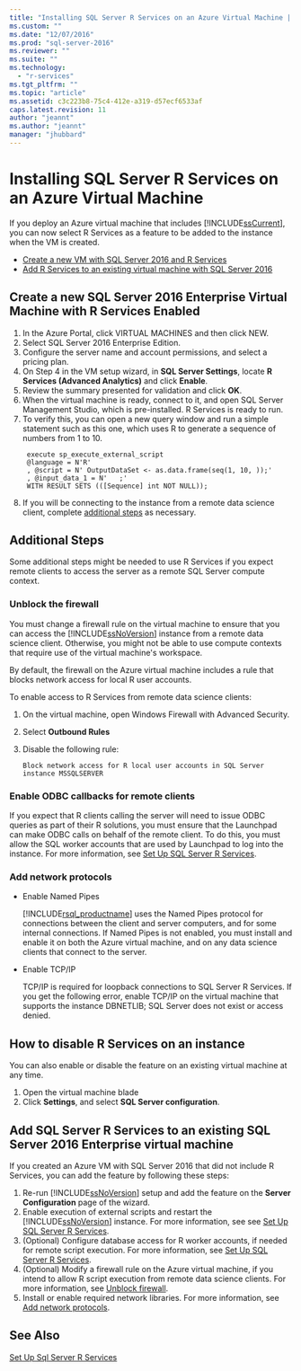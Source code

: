 ```yaml
---
title: "Installing SQL Server R Services on an Azure Virtual Machine | Microsoft Docs"
ms.custom: ""
ms.date: "12/07/2016"
ms.prod: "sql-server-2016"
ms.reviewer: ""
ms.suite: ""
ms.technology: 
  - "r-services"
ms.tgt_pltfrm: ""
ms.topic: "article"
ms.assetid: c3c223b8-75c4-412e-a319-d57ecf6533af
caps.latest.revision: 11
author: "jeannt"
ms.author: "jeannt"
manager: "jhubbard"
---
```

# Installing SQL Server R Services on an Azure Virtual Machine
 
If you deploy an Azure virtual machine that includes [!INCLUDE[ssCurrent](../../includes/sscurrent-md.md)], you can now select R Services as a feature to be added to the instance when the VM is created. 



+ [Create a new VM with SQL Server 2016 and R Services](#new)
+ [Add R Services to an existing virtual machine with SQL Server 2016](#existing)

## <a name="new"></a>Create a new SQL Server 2016 Enterprise Virtual Machine with R Services Enabled

1. In the Azure Portal, click VIRTUAL MACHINES and then click NEW.
2. Select SQL Server 2016 Enterprise Edition.
3. Configure the server name and account permissions, and select a pricing plan.
4. On Step 4 in the VM setup wizard, in **SQL Server Settings**, locate **R Services (Advanced Analytics)** and click **Enable**.
5. Review the summary presented for validation and click **OK**.
6. When the virtual machine is ready, connect to it, and open SQL Server Management Studio, which is pre-installed. R Services is ready to run. 
7. To verify this, you can open a new query window and run a simple statement such as this one, which uses R to generate a sequence of numbers from 1 to 10.
   ```
    execute sp_execute_external_script
    @language = N'R'
    , @script = N' OutputDataSet <- as.data.frame(seq(1, 10, ));'
    , @input_data_1 = N'   ;'
    WITH RESULT SETS (([Sequence] int NOT NULL));
   ```
6. If you will be connecting to the instance from a remote data science client, complete [additional steps](#additional-steps) as necessary.


## Additional Steps  

Some additional steps might be needed to use R Services if you expect remote clients to access the server as a remote SQL Server compute context.

### <a name="firewall"></a>Unblock the firewall  
  
You must change a firewall rule on the virtual machine to ensure that you can access the [!INCLUDE[ssNoVersion](../../includes/ssnoversion-md.md)] instance from a remote data science client.  Otherwise, you might not be able to use compute contexts that require use of the virtual machine's workspace. 

By default, the firewall on the Azure virtual machine includes a rule that blocks network access for local R user accounts.  
  
To enable access to R Services from remote data science clients:
1. On the virtual machine, open Windows Firewall with Advanced Security.
2. Select **Outbound Rules**
3. Disable the following rule:  
  
     `Block network access for R local user accounts in SQL Server instance MSSQLSERVER`  
  
### Enable ODBC callbacks for remote clients

If you expect that R clients calling the server will need to issue ODBC queries as part of their R solutions, you must ensure that the Launchpad can make ODBC calls on behalf of the remote client. To do this, you must allow the SQL worker accounts that are used by Launchpad to log into the instance.
   For more information, see [Set Up SQL Server R Services](../../advanced-analytics/r-services/set-up-sql-server-r-services-in-database.md). 

### <a name="network"></a>Add network protocols  
  
+ Enable Named Pipes
  
  [!INCLUDE[rsql_productname](../../includes/rsql-productname-md.md)] uses the Named Pipes protocol for connections between the client and server computers, and for some internal connections. If Named Pipes is not enabled, you must install and enable it on both the Azure virtual machine, and on any data science clients that connect to the server.  
  
+ Enable TCP/IP

  TCP/IP is required for loopback connections to SQL Server R Services. If you get the following error, enable TCP/IP on the virtual machine that supports the instance
DBNETLIB; SQL Server does not exist or access denied.

## How to disable R Services on an instance

You can also enable or disable the feature on an existing virtual machine at any time. 

1. Open the virtual machine blade
2. Click **Settings**, and select **SQL Server configuration**.


## <a name="existing"></a>Add SQL Server R Services to an existing  SQL Server 2016 Enterprise virtual machine

If you created an Azure VM with SQL Server 2016 that did not include R Services, you can add the feature by following these steps:

1. Re-run [!INCLUDE[ssNoVersion](../../includes/ssnoversion-md.md)] setup and add the feature on the **Server Configuration** page of the wizard.
2. Enable execution of external scripts and restart the [!INCLUDE[ssNoVersion](../../includes/ssnoversion-md.md)] instance. For more information, see see [Set Up SQL Server R Services](../../advanced-analytics/r-services/set-up-sql-server-r-services-in-database.md).
3. (Optional) Configure database access for R worker accounts, if needed for remote script execution.
   For more information, see [Set Up SQL Server R Services](../../advanced-analytics/r-services/set-up-sql-server-r-services-in-database.md). 
3. (Optional) Modify a firewall rule on the Azure virtual machine, if you intend to allow R script execution from remote data science clients. For more information, see [Unblock firewall](#firewall).
4. Install or enable required network libraries. For more information, see [Add network protocols](#network).

## See Also
[Set Up Sql Server R Services](../../advanced-analytics/r-services/set-up-sql-server-r-services-in-database.md)
